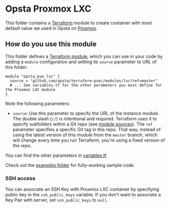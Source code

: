 # Opsta Proxmox LXC

This folder contains a [Terraform](https://www.terraform.io/) module to create container with most default value we used in Opsta on [Proxmox](https://www.proxmox.com).

## How do you use this module

This folder defines a [Terraform module](https://www.terraform.io/docs/modules/usage.html), which you can use in your
code by adding a `module` configuration and setting its `source` parameter to URL of this folder:

```hcl
module "opsta_pve_lxc" {
  source = "github.com/opsta/terraform-pve//modules/lxc?ref=master"
  # ... See variables.tf for the other parameters you must define for the Proxmox LXC module
}
```

Note the following parameters:

* `source`: Use this parameter to specify the URL of the instance module. The double slash (`//`) is intentional and required. Terraform uses it to specify subfolders within a Git repo (see [module sources](https://www.terraform.io/docs/modules/sources.html)). The `ref` parameter specifies a specific Git tag in this repo. That way, instead of using the latest version of this module from the `master` branch, which will change every time you run Terraform, you're using a fixed version of the repo.

You can find the other parameters in [variables.tf](variables.tf).

Check out the [examples folder](/examples/) for fully-working sample code.

### SSH access

You can associate an SSH Key with Proxmox LXC container by specifying public key in the `ssh_public_keys` variable. If you don't want to associate a Key Pair with server, set `ssh_public_keys` to `null`.
